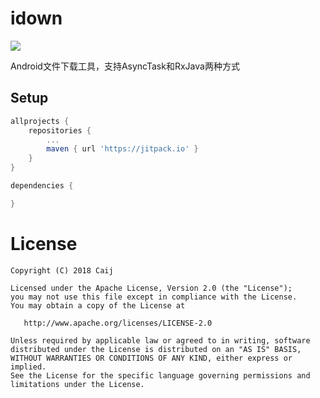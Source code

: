 # idown

[![](https://jitpack.io/v/Caij/idown.svg)](https://jitpack.io/#Caij/idown)

Android文件下载工具，支持AsyncTask和RxJava两种方式

## Setup

```gradle
allprojects {
    repositories {
        ...
        maven { url 'https://jitpack.io' }
    }
}

dependencies {

}
```

# License

```
Copyright (C) 2018 Caij

Licensed under the Apache License, Version 2.0 (the "License");
you may not use this file except in compliance with the License.
You may obtain a copy of the License at

   http://www.apache.org/licenses/LICENSE-2.0

Unless required by applicable law or agreed to in writing, software
distributed under the License is distributed on an "AS IS" BASIS,
WITHOUT WARRANTIES OR CONDITIONS OF ANY KIND, either express or implied.
See the License for the specific language governing permissions and
limitations under the License.
```